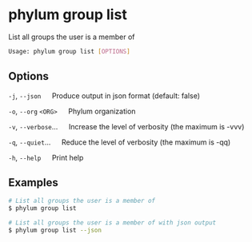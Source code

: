 # phylum group list

List all groups the user is a member of

```sh
Usage: phylum group list [OPTIONS]
```

## Options

`-j`, `--json`
&emsp; Produce output in json format (default: false)

`-o`, `--org` `<ORG>`
&emsp; Phylum organization

`-v`, `--verbose`...
&emsp; Increase the level of verbosity (the maximum is -vvv)

`-q`, `--quiet`...
&emsp; Reduce the level of verbosity (the maximum is -qq)

`-h`, `--help`
&emsp; Print help

## Examples

```sh
# List all groups the user is a member of
$ phylum group list

# List all groups the user is a member of with json output
$ phylum group list --json
```
